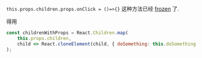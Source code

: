 `this.props.children.props.onClick = ()=>{}` 这种方法已经 [frozen](https://reactjs.org/blog/2015/10/07/react-v0.14.html#breaking-changes) 了.

得用 

```javascript
const childrenWithProps = React.Children.map(
    this.props.children, 
    child => React.cloneElement(child, { doSomething: this.doSomething })
);
```

